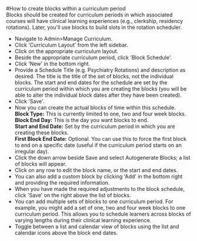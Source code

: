 #How to create blocks within a curriculum period  
Blocks should be created for curriculum periods in which associated courses will have clinical learning experiences (e.g., clerkship, residency rotations).  Later, you'll use blocks to build slots in the rotation scheduler.  

* Navigate to Admin>Manage Curriculum.
* Click 'Curriculum Layout' from the left sidebar.
* Click on the appropriate curriculum layout.
* Beside the appropriate curriculum period, click 'Block Schedule'.  
* Click 'New' in the bottom right.  
* Provide a Schedule Title (e.g. Psychiatry Rotations) and description as desired.  The title is the title of the set of blocks, not the individual blocks. The start and end dates for the schedule are set by the curriculum period within which you are creating the blocks (you will be able to alter the individual block dates after they have been created).  
* Click 'Save'.  
* Now you can create the actual blocks of time within this schedule.  
**Block Type:** This is currently limited to one, two and four week blocks.  
**Block End Day:** This is the day you want blocks to end.  
**Start and End Date:** Set by the curriculum period in which you are creating these blocks.  
**First Block End Date:** Optional.  You can use this to force the first block to end on a specific date (useful if the curriculum period starts on an irregular day).  
* Click the down arrow beside Save and select Autogenerate Blocks; a list of blocks will appear.  
* Click on any row to edit the block name, or the start and end dates.    
* You can also add a custom block by clicking 'Add' in the bottom right and providing the required information.  
* When you have made the required adjustments to the block schedule, click 'Save' on the right above the list of blocks.  
* You can add multiple sets of blocks to one curriculum period.  For example, you might add a set of one, two and four week blocks to one curriculum period.  This allows you to schedule learners across blocks of varying lengths during their clinical learning experience.  
* Toggle between a list and calendar view of blocks using the list and calendar icons above the block end dates.  
